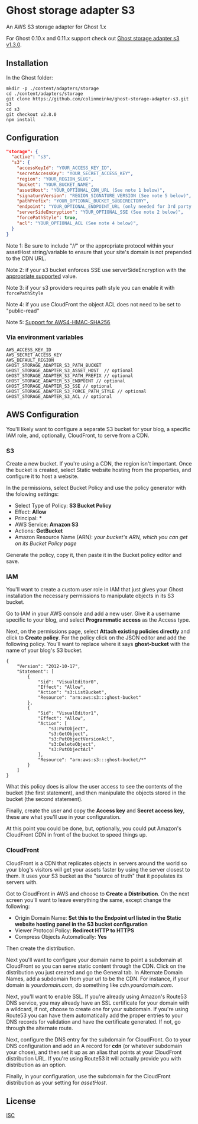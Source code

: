 # Ghost storage adapter S3

An AWS S3 storage adapter for Ghost 1.x

For Ghost 0.10.x and 0.11.x support check out
[Ghost storage adapter s3 v1.3.0](https://github.com/colinmeinke/ghost-storage-adapter-s3/releases/tag/v1.3.0).

## Installation

In the Ghost folder:

```shell
mkdir -p ./content/adapters/storage
cd ./content/adapters/storage
git clone https://github.com/colinmeinke/ghost-storage-adapter-s3.git s3
cd s3
git checkout v2.8.0
npm install
```

## Configuration

```json
"storage": {
  "active": "s3",
  "s3": {
    "accessKeyId": "YOUR_ACCESS_KEY_ID",
    "secretAccessKey": "YOUR_SECRET_ACCESS_KEY",
    "region": "YOUR_REGION_SLUG",
    "bucket": "YOUR_BUCKET_NAME",
    "assetHost": "YOUR_OPTIONAL_CDN_URL (See note 1 below)",
    "signatureVersion": "REGION_SIGNATURE_VERSION (See note 5 below)",
    "pathPrefix": "YOUR_OPTIONAL_BUCKET_SUBDIRECTORY",
    "endpoint": "YOUR_OPTIONAL_ENDPOINT_URL (only needed for 3rd party S3 providers)",
    "serverSideEncryption": "YOUR_OPTIONAL_SSE (See note 2 below)",
    "forcePathStyle": true,
    "acl": "YOUR_OPTIONAL_ACL (See note 4 below)",
  }
}
```
Note 1: Be sure to include "//" or the appropriate protocol within your assetHost string/variable to ensure that your site's domain is not prepended to the CDN URL.

Note 2: if your s3 bucket enforces SSE use serverSideEncryption with the [appropriate supported](https://docs.aws.amazon.com/AWSJavaScriptSDK/latest/AWS/S3.html#putObject-property) value.

Note 3: if your s3 providers requires path style you can enable it with `forcePathStyle`

Note 4: if you use CloudFront the object ACL does not need to be set to "public-read"

Note 5: [Support for AWS4-HMAC-SHA256](https://github.com/colinmeinke/ghost-storage-adapter-s3/issues/43)

### Via environment variables

```
AWS_ACCESS_KEY_ID
AWS_SECRET_ACCESS_KEY
AWS_DEFAULT_REGION
GHOST_STORAGE_ADAPTER_S3_PATH_BUCKET
GHOST_STORAGE_ADAPTER_S3_ASSET_HOST  // optional
GHOST_STORAGE_ADAPTER_S3_PATH_PREFIX // optional
GHOST_STORAGE_ADAPTER_S3_ENDPOINT // optional
GHOST_STORAGE_ADAPTER_S3_SSE // optional
GHOST_STORAGE_ADAPTER_S3_FORCE_PATH_STYLE // optional
GHOST_STORAGE_ADAPTER_S3_ACL // optional
```

## AWS Configuration
You'll likely want to configure a separate S3 bucket for your blog, a specific IAM role, and, optionally, CloudFront, to serve from a CDN.

### S3
Create a new bucket. If you're using a CDN, the region isn't important. Once the bucket is created, select Static website hosting from the properties, and configure it to host a website.

In the permissions, select Bucket Policy and use the policy generator with the folowing settings:
- Select Type of Policy: **S3 Bucket Policy**
- Effect: **Allow**
- Principal: *
- AWS Service: **Amazon S3**
- Actions: **GetBucket**
- Amazon Resource Name (ARN): *your bucket's ARN, which you can get on its Bucket Policy page*

Generate the policy, copy it, then paste it in the Bucket policy editor and save.

### IAM
You'll want to create a custom user role in IAM that just gives your Ghost installation the necessary permissions to manipulate objects in its S3 bucket.

Go to IAM in your AWS console and add a new user. Give it a username specific to your blog, and select **Programmatic access** as the Access type.

Next, on the permissions page, select **Attach existing policies directly** and click to **Create policy**. For the policy click on the JSON editor and add the following policy. You'll want to replace where it says **ghost-bucket** with the name of your blog's S3 bucket.

```
{
    "Version": "2012-10-17",
    "Statement": [
        {
            "Sid": "VisualEditor0",
            "Effect": "Allow",
            "Action": "s3:ListBucket",
            "Resource": "arn:aws:s3:::ghost-bucket"
        },
        {
            "Sid": "VisualEditor1",
            "Effect": "Allow",
            "Action": [
                "s3:PutObject",
                "s3:GetObject",
                "s3:PutObjectVersionAcl",
                "s3:DeleteObject",
                "s3:PutObjectAcl"
            ],
            "Resource": "arn:aws:s3:::ghost-bucket/*"
        }
    ]
}
```

What this policy does is allow the user access to see the contents of the bucket (the first statement), and then manipulate the objects stored in the bucket (the second statement).

Finally, create the user and copy the **Access key** and **Secret access key**, these are what you'll use in your configuration.

At this point you could be done, but, optionally, you could put Amazon's CloudFront CDN in front of the bucket to speed things up.

### CloudFront
CloudFront is a CDN that replicates objects in servers around the world so your blog's visitors will get your assets faster by using the server closest to them. It uses your S3 bucket as the "source of truth" that it populates its servers with.

Got to CloudFront in AWS and choose to **Create a Distribution**. On the next screen you'll want to leave everything the same, except change the following:
- Origin Domain Name: **Set this to the Endpoint url listed in the Static website hosting panel in the S3 bucket configuration**
- Viewer Protocol Policy: **Redirect HTTP to HTTPS**
- Compress Objects Automatically: **Yes**

Then create the distribution.

Next you'll want to configure your domain name to point a subdomain at CloudFront so you can serve static content through the CDN. Click on the distribution you just created and go the General tab. In Alternate Domain Names, add a subdomain from your url to be the CDN. For instance, if your domain is *yourdomain.com*, do something like *cdn.yourdomain.com*.

Next, you'll want to enable SSL. If you're already using Amazon's Route53 DNS service, you may already have an SSL certificate for your domain with a wildcard, if not, choose to create one for your subdomain. If you're using Route53 you can have them automatically add the proper entries to your DNS records for validation and have the certificate generated. If not, go through the alternate route.

Next, configure the DNS entry for the subdomain for CloudFront. Go to your DNS configuration and add an A record for **cdn** (or whatever subdomain your chose), and then set it up as an alias that points at your CloudFront distribution URL. If you're using Route53 it will actually provide you with distribution as an option.

Finally, in your configuration, use the subdomain for the CloudFront distribution as your setting for *assetHost*.

## License

[ISC](./LICENSE.md)
